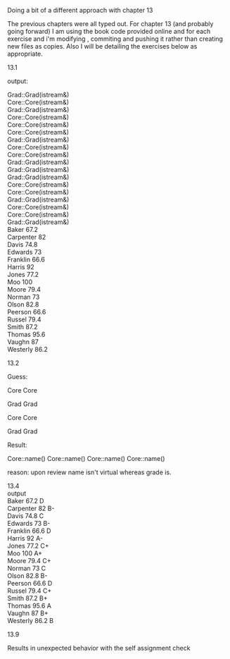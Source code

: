 Doing a bit of a different approach with chapter 13

The previous chapters were all typed out. For chapter 13 (and probably going forward) I am using the book code provided online and for each exercise and i'm modifying , commiting and pushing it rather than creating new files as copies. Also I will be detailing the exercises below as appropriate. 

13.1 

output: 

Grad::Grad(istream&)<br />
Core::Core(istream&)<br />
Grad::Grad(istream&)<br />
Core::Core(istream&)<br />
Core::Core(istream&)<br />
Core::Core(istream&)<br />
Grad::Grad(istream&)<br />
Core::Core(istream&)<br />
Core::Core(istream&)<br />
Grad::Grad(istream&)<br />
Grad::Grad(istream&)<br />
Grad::Grad(istream&)<br />
Core::Core(istream&)<br />
Core::Core(istream&)<br />
Grad::Grad(istream&)<br />
Core::Core(istream&)<br />
Core::Core(istream&)<br />
Grad::Grad(istream&)<br />
Baker     67.2<br />
Carpenter 82<br />
Davis     74.8<br />
Edwards   73<br />
Franklin  66.6<br />
Harris    92<br />
Jones     77.2<br />
Moo       100<br />
Moore     79.4<br />
Norman    73<br />
Olson     82.8<br />
Peerson   66.6<br />
Russel    79.4<br />
Smith     87.2<br />
Thomas    95.6<br />
Vaughn    87<br />
Westerly  86.2<br />

13.2

Guess:

Core
Core

Grad
Grad

Core
Core

Grad
Grad

Result:

Core::name()
Core::name()
Core::name()
Core::name()

reason: upon review name isn't virtual whereas grade is. 

13.4 <br />
output <br />
Baker     67.2 D <br />
Carpenter 82 B-<br />
Davis     74.8 C <br />
Edwards   73 B- <br />
Franklin  66.6 D <br />
Harris    92 A- <br />
Jones     77.2 C+ <br />
Moo       100 A+<br />
Moore     79.4 C+<br />
Norman    73 C<br />
Olson     82.8 B-<br />
Peerson   66.6 D<br />
Russel    79.4 C+<br />
Smith     87.2 B+<br />
Thomas    95.6 A<br />
Vaughn    87 B+<br />
Westerly  86.2 B<br />


13.9

Results in unexpected behavior with the self assignment check
